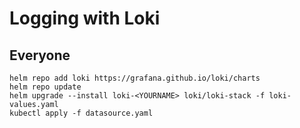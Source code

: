 # Logging with Loki

## Everyone

```
helm repo add loki https://grafana.github.io/loki/charts
helm repo update
helm upgrade --install loki-<YOURNAME> loki/loki-stack -f loki-values.yaml
kubectl apply -f datasource.yaml
```
